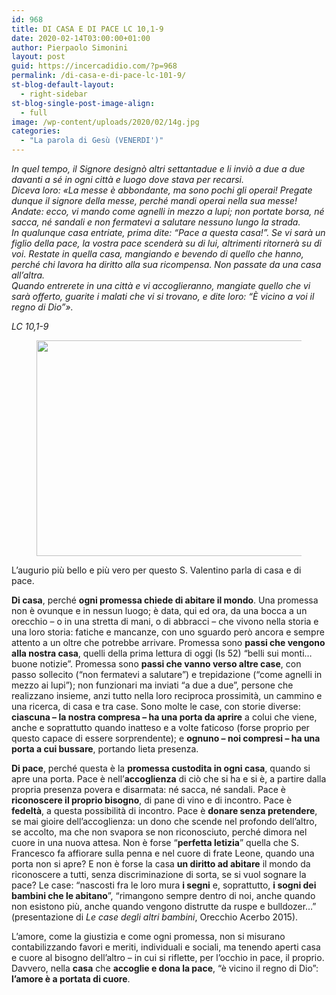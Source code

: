 ```yaml
---
id: 968
title: DI CASA E DI PACE LC 10,1-9
date: 2020-02-14T03:00:00+01:00
author: Pierpaolo Simonini
layout: post
guid: https://incercadidio.com/?p=968
permalink: /di-casa-e-di-pace-lc-101-9/
st-blog-default-layout:
  - right-sidebar
st-blog-single-post-image-align:
  - full
image: /wp-content/uploads/2020/02/14g.jpg
categories:
  - "La parola di Gesù (VENERDI')"
---
```

_In quel tempo, il Signore designò altri settantadue e li inviò a due a due davanti a sé in ogni città e luogo dove stava per recarsi.  
Diceva loro: «La messe è abbondante, ma sono pochi gli operai! Pregate dunque il signore della messe, perché mandi operai nella sua messe! Andate: ecco, vi mando come agnelli in mezzo a lupi; non portate borsa, né sacca, né sandali e non fermatevi a salutare nessuno lungo la strada.  
In qualunque casa entriate, prima dite: &#8220;Pace a questa casa!&#8221;. Se vi sarà un figlio della pace, la vostra pace scenderà su di lui, altrimenti ritornerà su di voi. Restate in quella casa, mangiando e bevendo di quello che hanno, perché chi lavora ha diritto alla sua ricompensa. Non passate da una casa all&#8217;altra.  
Quando entrerete in una città e vi accoglieranno, mangiate quello che vi sarà offerto, guarite i malati che vi si trovano, e dite loro: &#8220;È vicino a voi il regno di Dio&#8221;»._

<p class="has-text-align-right">
  <em>LC 10,1-9</em>
</p><figure class="wp-block-image size-large is-resized">

<img src="https://incercadidio.com/wp-content/uploads/2020/02/14gennaio.jpg" alt="" class="wp-image-970" width="576" height="345" srcset="https://incercadidio.com/wp-content/uploads/2020/02/14gennaio.jpg 341w, https://incercadidio.com/wp-content/uploads/2020/02/14gennaio-300x179.jpg 300w" sizes="(max-width: 576px) 100vw, 576px" /> </figure> 

L’augurio più bello e più vero per questo S. Valentino parla di casa e di pace.

**Di casa**, perché **ogni promessa chiede di abitare il mondo**. Una promessa non è ovunque e in nessun luogo; è data, qui ed ora, da una bocca a un orecchio – o in una stretta di mani, o di abbracci &#8211; che vivono nella storia e una loro storia: fatiche e mancanze, con uno sguardo però ancora e sempre attento a un oltre che potrebbe arrivare. Promessa sono **passi che vengono alla nostra casa**, quelli della prima lettura di oggi (Is 52) “belli sui monti… buone notizie”. Promessa sono **passi che vanno verso altre case**, con passo sollecito (“non fermatevi a salutare”) e trepidazione (“come agnelli in mezzo ai lupi”); non funzionari ma inviati “a due a due”, persone che realizzano insieme, anzi tutto nella loro reciproca prossimità, un cammino e una ricerca, di casa e tra case. Sono molte le case, con storie diverse: **ciascuna &#8211; la nostra compresa &#8211; ha una porta da aprire** a colui che viene, anche e soprattutto quando inatteso e a volte faticoso (forse proprio per questo capace di essere sorprendente); e **ognuno &#8211; noi compresi – ha una porta a cui bussare**, portando lieta presenza.

**Di pace**, perché questa è la **promessa custodita in ogni casa**, quando si apre una porta. Pace è nell’**accoglienza** di ciò che si ha e si è, a partire dalla propria presenza povera e disarmata: né sacca, né sandali. Pace è **riconoscere il proprio bisogno**, di pane di vino e di incontro. Pace è **fedeltà**, a questa possibilità di incontro. Pace è **donare senza pretendere**, se mai gioire dell’accoglienza: un dono che scende nel profondo dell’altro, se accolto, ma che non svapora se non riconosciuto, perché dimora nel cuore in una nuova attesa. Non è forse “**perfetta letizia**” quella che S. Francesco fa affiorare sulla penna e nel cuore di frate Leone, quando una porta non si apre? E non è forse la casa **un diritto ad abitare** il mondo da riconoscere a tutti, senza discriminazione di sorta, se si vuol sognare la pace? Le case: “nascosti fra le loro mura **i segni** e, soprattutto, **i sogni dei bambini che le abitano**”, “rimangono sempre dentro di noi, anche quando non esistono più, anche quando vengono distrutte da ruspe e bulldozer…” (presentazione di _Le case degli altri bambini_, Orecchio Acerbo 2015).

L’amore, come la giustizia e come ogni promessa, non si misurano contabilizzando favori e meriti, individuali e sociali, ma tenendo aperti casa e cuore al bisogno dell’altro – in cui si riflette, per l’occhio in pace, il proprio. Davvero, nella **casa** che **accoglie e dona la pace**, “è vicino il regno di Dio”: **l’amore è a portata di cuore**.